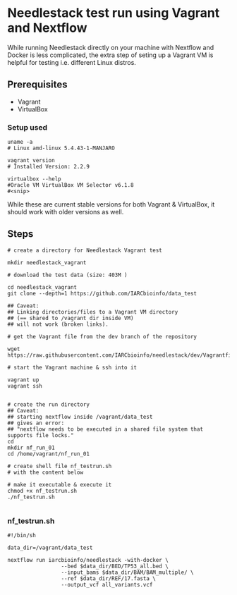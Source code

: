 # Needlestack test run using Vagrant and Nextflow

While running Needlestack directly on your machine with Nextflow and Docker is less complicated, the extra step of seting up a Vagrant VM is helpful for testing i.e. different Linux distros.   


 

## Prerequisites

* Vagrant
* VirtualBox

### Setup used

```
uname -a
# Linux amd-linux 5.4.43-1-MANJARO

vagrant version 
# Installed Version: 2.2.9

virtualbox --help
#Oracle VM VirtualBox VM Selector v6.1.8
#<snip>
```

While these are current stable versions for both Vagrant & VirtualBox, it should work with older versions as well.  

## Steps

```
# create a directory for Needlestack Vagrant test

mkdir needlestack_vagrant

# download the test data (size: 403M )

cd needlestack_vagrant
git clone --depth=1 https://github.com/IARCbioinfo/data_test

## Caveat:
## Linking directories/files to a Vagrant VM directory 
## (== shared to /vagrant dir inside VM) 
## will not work (broken links).

# get the Vagrant file from the dev branch of the repository

wget https://raw.githubusercontent.com/IARCbioinfo/needlestack/dev/Vagrantfile

# start the Vagrant machine & ssh into it

vagrant up 
vagrant ssh


# create the run directory
## Caveat: 
## starting nextflow inside /vagrant/data_test
## gives an error:
## "nextflow needs to be executed in a shared file system that supports file locks."
cd
mkdir nf_run_01
cd /home/vagrant/nf_run_01

# create shell file nf_testrun.sh
# with the content below

# make it executable & execute it 
chmod +x nf_testrun.sh
./nf_testrun.sh


```

### nf_testrun.sh

```
#!/bin/sh

data_dir=/vagrant/data_test

nextflow run iarcbioinfo/needlestack -with-docker \
                 --bed $data_dir/BED/TP53_all.bed \
                 --input_bams $data_dir/BAM/BAM_multiple/ \
                 --ref $data_dir/REF/17.fasta \
                 --output_vcf all_variants.vcf
```
